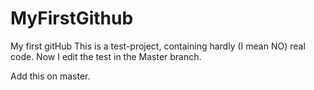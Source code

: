 # MyFirstGithub
My first gitHub
This is a test-project, containing hardly (I mean NO) real code.
Now I edit the test in the Master branch.

Add this on master.
